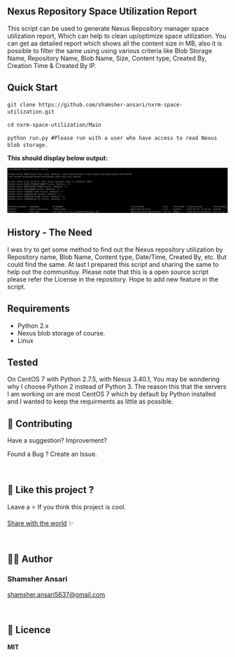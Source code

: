 ## Nexus Repository Space Utilization Report

This script can be used to generate Nexus Repository manager space utilization report, Which can help to clean up/optimize space utilization.
You can get aa detailed report which shows all the content size in MB, also it is possible to filter the same using using various criteria like Blob Storage Name, Repository Name, Blob Name, Size, Content type, Created By, Creation Time & Created By IP.

## Quick Start

```
git clone https://github.com/shamsher-ansari/nxrm-space-utilization.git
```
```
cd nxrm-space-utilization/Main
```
```
python run.py #Please run with a user who have access to read Nexus blob storage.
```

<strong> This should display below output: </strong>

<!-- logo -->
<p align="center">
  <img src="output_report.PNG">
</p>

## History - The Need

I was try to get some method to find out the Nexus repository utilization by Repository name, Blob Name, Content type, Date/Time, Created By, etc. But could find the same. At last I prepared this script and sharing the same to help out the communituy. Please note that this is a open source script please refer the License in the repository. Hope to add new feature in the script.

## Requirements

* Python 2.x
* Nexus blob storage of course.
* Linux 

## Tested

On CentOS 7 with Python 2.7.5, with Nexus 3.40.1, You may be wondering why I choose Python 2 instead of Python 3. The reason this that the servers I am working on are most CentOS 7 which by default by Python installed and I wanted to keep the requirments as little as possible.

## 💙 Contributing

Have a suggestion? Improvement?

Found a Bug ? Create an Issue.

<br/>




## 💖 Like this project ?

Leave a ⭐ If you think this project is cool.

[Share with the world](https://github.com/shamsher-ansari/nxrm-space-utilization) ✨

<br/>




## 👨‍💻 Author

### Shamsher Ansari

shamsher.ansari5637@gmail.com

<br/>




## 🍁 Licence

**MIT**
